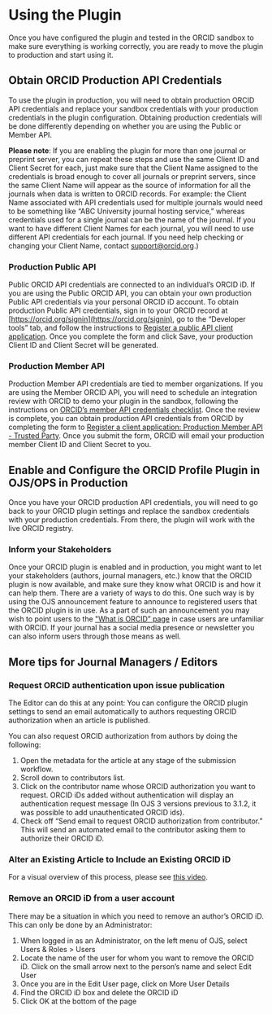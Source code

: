 # Using the Plugin

Once you have configured the plugin and tested in the ORCID sandbox to make sure everything is working correctly, you are ready to move the plugin to production and start using it.

## Obtain ORCID Production API Credentials

To use the plugin in production, you will need to obtain production ORCID API credentials and replace your sandbox credentials with your production credentials in the plugin configuration. Obtaining production credentials will be done differently depending on whether you are using the Public or Member API.

**Please note**: If you are enabling the plugin for more than one journal or preprint server, you can repeat these steps and use the same Client ID and Client Secret for each, just make sure that the Client Name assigned to the credentials is broad enough to cover all journals or preprint servers, since the same Client Name will appear as the source of information for all the  journals when data is written to ORCID records. For example: the Client Name associated with API credentials used for multiple journals would need to be something like “ABC University journal hosting service,” whereas credentials used for a single journal can be the name of the journal. If you want to have different Client Names for each journal, you will need to use different API credentials for each journal. If you need help checking or changing your Client Name, contact support@orcid.org.)

### Production Public API

Public ORCID API credentials are connected to an individual’s ORCID iD. If you are using the Public ORCID API, you can obtain your own production Public API credentials via your personal ORCID iD account. To obtain production Public API credentials, sign in to your ORCID record at [https://orcid.org/signin](https://orcid.org/signin), go to the “Developer tools” tab, and follow the instructions to [Register a public API client application](https://support.orcid.org/hc/en-us/articles/360006897174-Register-a-public-API-client-application). Once you complete the form and click Save, your production Client ID and Client Secret will be generated.

### Production Member API

Production Member API credentials are tied to member organizations. If you are using the Member ORCID API, you will need to schedule an integration review with ORCID to demo your plugin in the sandbox, following the instructions on [ORCID’s member API credentials checklist](https://members.orcid.org/api/member-api-credentials-check-list). Once the review is complete, you can obtain production API credentials from ORCID by completing the form to [Register a client application: Production Member API - Trusted Party](https://orcid.org/content/register-client-application-production-trusted-party). Once you submit the form, ORCID will email your production member Client ID and Client Secret to you.

## Enable and Configure the ORCID Profile Plugin in OJS/OPS in Production

Once you have your ORCID production API credentials, you will need to go back to your ORCID plugin settings and replace the sandbox credentials with your production credentials. From there, the plugin will work with the live ORCID registry.

### Inform your Stakeholders

Once your ORCID plugin is enabled and in production, you might want to let your stakeholders (authors, journal managers, etc.) know that the ORCID plugin is now available, and make sure they know what ORCID is and how it can help them.  There are a variety of ways to do this. One such way is by using the OJS announcement feature to announce to registered users that the ORCID plugin is in use. As a part of such an announcement you may wish to point users to the ["What is ORCID” page](./introduction) in case users are unfamiliar with ORCID. If your journal has a social media presence or newsletter you can also inform users through those means as well.

## More tips for Journal Managers / Editors

### Request ORCID authentication upon issue publication

The Editor can do this at any point:
You can configure the ORCID plugin settings to send an email automatically to authors requesting ORCID authorization when an article is published.

You can also request ORCID authorization from authors by doing the following:

1. Open the metadata for the article at any stage of the submission workflow.
2. Scroll down to contributors list.
3. Click on the contributor name whose ORCID authorization you want to request. ORCID iDs added without authentication will display an authentication request message (In OJS 3 versions previous to 3.1.2, it was possible to add unauthenticated ORCID ids).
4. Check off “Send email to request ORCID authorization from contributor.” This will send an automated email to the contributor asking them to authorize their ORCID iD.

### Alter an Existing Article to Include an Existing ORCID iD

For a visual overview of this process, please see [this video](https://vimeo.com/374417678).

### Remove an ORCID iD from a user account

There may be a situation in which you need to remove an author’s ORCID iD. This can only be done by an Administrator:

1. When logged in as an Administrator, on the left menu of OJS, select Users & Roles > Users
2. Locate the name of the user for whom you want to remove the ORCID iD. Click on the small arrow next to the person’s name and select Edit User
3. Once you are in the Edit User page, click on More User Details
4. Find the ORCID iD box and delete the ORCID iD
5. Click OK at the bottom of the page

